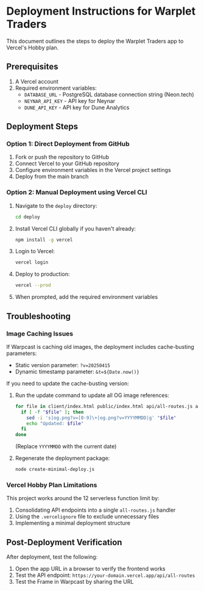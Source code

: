# Deployment Instructions for Warplet Traders

This document outlines the steps to deploy the Warplet Traders app to Vercel's Hobby plan.

## Prerequisites

1. A Vercel account
2. Required environment variables:
   - `DATABASE_URL` - PostgreSQL database connection string (Neon.tech)
   - `NEYNAR_API_KEY` - API key for Neynar
   - `DUNE_API_KEY` - API key for Dune Analytics

## Deployment Steps

### Option 1: Direct Deployment from GitHub

1. Fork or push the repository to GitHub
2. Connect Vercel to your GitHub repository
3. Configure environment variables in the Vercel project settings
4. Deploy from the main branch

### Option 2: Manual Deployment using Vercel CLI

1. Navigate to the `deploy` directory:
   ```bash
   cd deploy
   ```

2. Install Vercel CLI globally if you haven't already:
   ```bash
   npm install -g vercel
   ```

3. Login to Vercel:
   ```bash
   vercel login
   ```

4. Deploy to production:
   ```bash
   vercel --prod
   ```

5. When prompted, add the required environment variables

## Troubleshooting

### Image Caching Issues

If Warpcast is caching old images, the deployment includes cache-busting parameters:

- Static version parameter: `?v=20250415`
- Dynamic timestamp parameter: `&t=${Date.now()}`

If you need to update the cache-busting version:

1. Run the update command to update all OG image references:
   ```bash
   for file in client/index.html public/index.html api/all-routes.js api/frame-action.js api/index.js api/direct-html.js api/minimal.js api/edge.js deploy/api/all-routes.js deploy/public/index.html; do
     if [ -f "$file" ]; then
       sed -i 's|og.png?v=[0-9]\+|og.png?v=YYYYMMDD|g' "$file"
       echo "Updated: $file"
     fi
   done
   ```
   (Replace `YYYYMMDD` with the current date)

2. Regenerate the deployment package:
   ```bash
   node create-minimal-deploy.js
   ```

### Vercel Hobby Plan Limitations

This project works around the 12 serverless function limit by:

1. Consolidating API endpoints into a single `all-routes.js` handler
2. Using the `.vercelignore` file to exclude unnecessary files
3. Implementing a minimal deployment structure

## Post-Deployment Verification

After deployment, test the following:

1. Open the app URL in a browser to verify the frontend works
2. Test the API endpoint: `https://your-domain.vercel.app/api/all-routes`
3. Test the Frame in Warpcast by sharing the URL